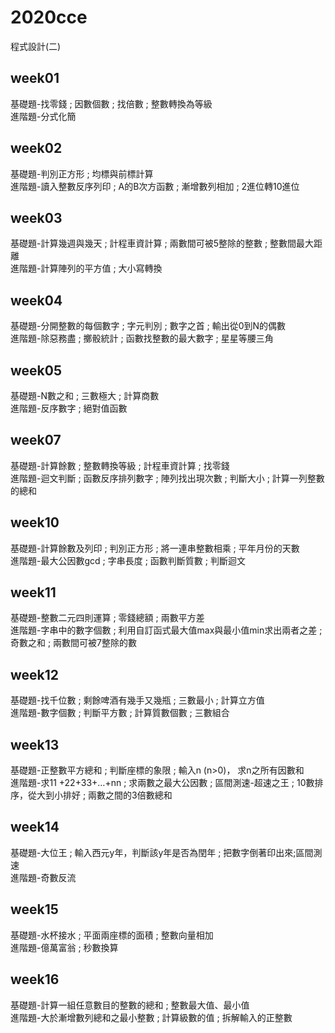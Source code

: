 # 2020cce
程式設計(二)

## week01  
基礎題-找零錢 ; 因數個數 ; 找倍數 ; 整數轉換為等級  
進階題-分式化簡  

## week02    
基礎題-判別正方形 ; 均標與前標計算  
進階題-讀入整數反序列印 ; A的B次方函數 ; 漸增數列相加 ; 2進位轉10進位  

## week03  
基礎題-計算幾週與幾天 ; 計程車資計算 ; 兩數間可被5整除的整數 ; 整數間最大距離   
進階題-計算陣列的平方值 ; 大小寫轉換  

## week04  
基礎題-分開整數的每個數字 ; 字元判別 ; 數字之首 ; 輸出從0到N的偶數  
進階題-除惡務盡 ; 擲骰統計 ; 函數找整數的最大數字 ; 星星等腰三角  

## week05  
基礎題-N數之和 ; 三數極大 ; 計算商數  
進階題-反序數字 ; 絕對值函數  

## week07  
基礎題-計算餘數 ; 整數轉換等級 ; 計程車資計算 ; 找零錢  
進階題-迴文判斷 ; 函數反序排列數字 ; 陣列找出現次數 ; 判斷大小 ; 計算一列整數的總和  

## week10  
基礎題-計算餘數及列印 ; 判別正方形 ; 將一連串整數相乘 ; 平年月份的天數  
進階題-最大公因數gcd ; 字串長度 ; 函數判斷質數 ; 判斷迴文  

## week11  
基礎題-整數二元四則運算 ; 零錢總額 ; 兩數平方差  
進階題-字串中的數字個數 ; 利用自訂函式最大值max與最小值min求出兩者之差 ; 奇數之和 ; 兩數間可被7整除的數  

## week12  
基礎題-找千位數 ; 剩餘啤酒有幾手又幾瓶 ; 三數最小 ; 計算立方值  
進階題-數字個數 ; 判斷平方數 ; 計算質數個數 ; 三數組合  

## week13  
基礎題-正整數平方總和 ; 判斷座標的象限 ; 輸入n (n>0)， 求n之所有因數和  
進階題-求11 +22+33+…+nn ; 求兩數之最大公因數 ; 區間測速-超速之王 ; 10數排序，從大到小排好 ; 兩數之間的3倍數總和  

## week14  
基礎題-大位王 ; 輸入西元y年，判斷該y年是否為閏年 ; 把數字倒著印出來;區間測速  
進階題-奇數反流  

## week15  
基礎題-水杯接水 ; 平面兩座標的面積 ; 整數向量相加  
進階題-億萬富翁 ; 秒數換算  

## week16  
基礎題-計算一組任意數目的整數的總和 ; 整數最大值、最小值    
進階題-大於漸增數列總和之最小整數 ; 計算級數的值 ; 拆解輸入的正整數  
